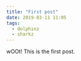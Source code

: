 ```yaml
---
title: "First post"
date: 2019-03-11 11:05
tags:
  - dolphinz
  - sharkz
---
```


wOOt! This is the first post.